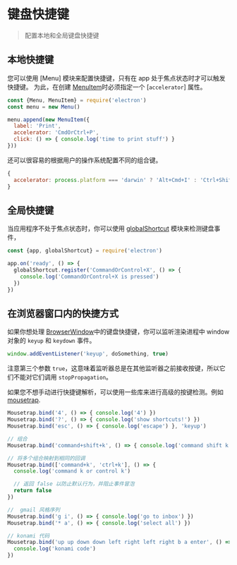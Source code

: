 # 键盘快捷键

> 配置本地和全局键盘快捷键

## 本地快捷键

您可以使用 [Menu] 模块来配置快捷键，只有在 app 处于焦点状态时才可以触发快捷键。 为此，在创建 [MenuItem](../api/menu-item.md)时必须指定一个 [`accelerator`] 属性。

```js
const {Menu, MenuItem} = require('electron')
const menu = new Menu()

menu.append(new MenuItem({
  label: 'Print',
  accelerator: 'CmdOrCtrl+P',
  click: () => { console.log('time to print stuff') }
}))
```

还可以很容易的根据用户的操作系统配置不同的组合键。

```js
{
  accelerator: process.platform === 'darwin' ? 'Alt+Cmd+I' : 'Ctrl+Shift+I'
}
```

## 全局快捷键

当应用程序不处于焦点状态时，你可以使用 [globalShortcut](../api/global-shortcut.md) 模块来检测键盘事件，

```js
const {app, globalShortcut} = require('electron')

app.on('ready', () => {
  globalShortcut.register('CommandOrControl+X', () => {
    console.log('CommandOrControl+X is pressed')
  })
})
```

## 在浏览器窗口内的快捷方式

如果你想处理 [BrowserWindow](../api/browser-window.md)中的键盘快捷键，你可以监听渲染进程中 window 对象的 `keyup` 和 `keydown` 事件。

```js
window.addEventListener('keyup', doSomething, true)
```

注意第三个参数 `true`，这意味着监听器总是在其他监听器之前接收按键，所以它们不能对它们调用 `stopPropagation`。

如果您不想手动进行快捷键解析，可以使用一些库来进行高级的按键检测。例如 [mousetrap](https://github.com/ccampbell/mousetrap).

```js
Mousetrap.bind('4', () => { console.log('4') })
Mousetrap.bind('?', () => { console.log('show shortcuts!') })
Mousetrap.bind('esc', () => { console.log('escape') }, 'keyup')

// 组合
Mousetrap.bind('command+shift+k', () => { console.log('command shift k') })

// 将多个组合映射到相同的回调
Mousetrap.bind(['command+k', 'ctrl+k'], () => {
  console.log('command k or control k')

  // 返回 false 以防止默认行为，并阻止事件冒泡
  return false
})

//  gmail 风格序列
Mousetrap.bind('g i', () => { console.log('go to inbox') })
Mousetrap.bind('* a', () => { console.log('select all') })

// konami 代码
Mousetrap.bind('up up down down left right left right b a enter', () => {
  console.log('konami code')
})
```
